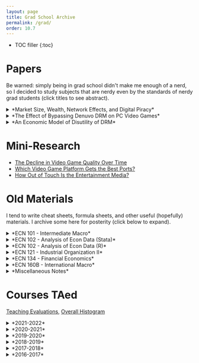 ```yaml
---
layout: page
title: Grad School Archive
permalink: /grad/
order: 10.7
---
```


* TOC filler
{:toc}


# Papers

Be warned: simply being in grad school didn't make me enough of a nerd, so I decided to study subjects that are nerdy even by the standards of nerdy grad students (click titles to see abstract).

<details markdown=1><summary markdown="span">*Market Size, Wealth, Network Effects, and Digital Piracy*</summary>

  > *Abstract.* The effect of digital piracy is often framed as a creator having to compete against unauthorized copies of their own creation, despite intellectual property rights laws. This framing has empirical and theoretical support, but the empirical findings often suggest that the magnitude and even sign of piracy effects depend on the characteristics of the software and the market. For example, piracy seems to have a larger negative effect on sales of high-profile works, but a smaller and perhaps even positive effect on lesser-known works. This paper seeks a theoretical explanation of differential piracy effects. It is unique in that it gives considerable focus to the market size, and also to budgetary limitations of the consumer base, motivated by high piracy rates in developing countries. The models imply that piracy is more likely to help developers when the market for the software is smaller; when network effects are neither too weak nor too strong; when piracy is neither to accessible nor too inaccessible; when the cost of piracy is relatively homogeneous; and when the consumer base is not too poor. All things considered, the inclusion of market size, consumer budgets, and heterogeneous piracy costs suggest that piracy is less likely to be beneficial to developers than previous literature suggest. Developer profit may be higher or lower with piracy, but buyer welfare is no worse, and is sometimes better, with piracy.

</details>


<details markdown=1><summary markdown="span">*The Effect of Bypassing Denuvo DRM on PC Video Games*</summary>

  > *Abstract.* A digital good can be duplicated and distributed at nearly zero cost by anyone with a copy. Although it is typically a violation of intellectual property laws to do so, the Internet has made digital piracy a significant concern for developers who wish to sell their software: developers may find themselves essentially competing against pirated copies of their own software. In the personal computer video game market, a digital rights management (DRM) technology called Denuvo has been used since 2014 to restrict software usage to legitimate buyers. Sometimes Denuvo DRM is cracked, after which piracy can occur. I exploit the randomness with which Denuvo DRM is cracked to estimate the effect that Denuvo DRM survival time has on protecting revenue from the effects of piracy. When Denuvo DRM is quickly cracked, piracy leads to an estimated 20 percent fall in total revenue on average relative to an uncracked counterfactual, but that effect is weaker the longer it takes for Denuvo DRM to be cracked. When Denuvo DRM survives for at least 12 weeks, piracy leads to nearly zero total revenue loss on average. These results suggest that Denuvo DRM does protect legitimate sales, but there is little justification to employ Denuvo DRM long-term (i.e. for more than three months), especially given that Denuvo DRM is generally disliked by legitimate buyers.

</details>


<details markdown=1><summary markdown="span">*An Economic Model of Disutility of DRM*</summary>

  > *Abstract.* I develop a model in which software developers can choose to respond to the anticipated presence of piracy either by undercutting piracy or by acquiring costly digital rights management (DRM) technology from a third-party DRM provider. DRM works by delaying the availability of pirated copies to an uncertain future time, incentivizing impatient consumers to purchase a legitimate copy immediately. DRM, however, is disliked by consumers and is therefore a source of disutility. The model implies that unobstructed piracy, when accessible enough, reduces developer profit, and the reduction in profit is more severe for developers in larger markets. DRM, provided it is not too costly or too annoying to users, increases a developer's expected profit and the welfare of those who purchase the software relative to unobstructed piracy. Furthermore, the model suggests that developers can increase expected profit by credibly agreeing to remove DRM from legitimate copies after DRM has been cracked, but it is not necessarily true that the eventual removal of DRM increases expected buyer welfare relative to indefinitely retained DRM.

</details>


# Mini-Research ###
* [The Decline in Video Game Quality Over Time](/grad/research/vg)
* [Which Video Game Platform Gets the Best Ports?](/grad/research/multiport)
* [How Out of Touch Is the Entertainment Media?](/grad/research/media)


# Old Materials

I tend to write cheat sheets, formula sheets, and other useful (hopefully)
materials. I archive some here for posterity (click below to expand).

<details markdown=1><summary markdown="span">*ECN 101 - Intermediate Macro*</summary>
  - [Solow Growth Model](/grad/courses/materials/ecn101/solow.pdf)
</details>

<details markdown=1><summary markdown="span">*ECN 102 - Analysis of Econ Data (Stata)*</summary>
 - [Stata Sheet 01](/grad/courses/materials/ecn102/stata-01.pdf)
 - [Stata Sheet 02](/grad/courses/materials/ecn102/stata-02.pdf)
 - [Stata Sheet 03](/grad/courses/materials/ecn102/stata-03.pdf)
 - [Central Limit Theorem](/grad/courses/materials/ecn102/CLT.pdf)
 - [Confidence Intervals and Testing](/grad/courses/materials/ecn102/CI_htest_pvalue.pdf)
 - [Simple Regression](/grad/courses/materials/ecn102/simpleregressions.pdf)
 - [Log Functional Forms](/grad/courses/materials/ecn102/logfunctionalforms.pdf)
 - [Multiple Regression](/grad/courses/materials/ecn102/multipleregression.pdf)
 - [Marginal Effects](/grad/courses/materials/ecn102/marginaleffects.pdf)
 - [F-test](/grad/courses/materials/ecn102/ftest.pdf)
</details>

<details markdown=1><summary markdown="span">*ECN 102 - Analysis of Econ Data (R)*</summary>
 - [R Sheet 01](/grad/courses/materials/ecn102/Rsheet-01.pdf)
 - [R Sheet 02](/grad/courses/materials/ecn102/Rsheet-02.pdf)
 - [R Sheet 03](/grad/courses/materials/ecn102/Rsheet-03.pdf)
 - [R Sheet 04](/grad/courses/materials/ecn102/Rsheet-04.pdf)
 - [R Sheet 05](/grad/courses/materials/ecn102/Rsheet-05.pdf)
 - [Central Limit Theorem](/grad/courses/materials/ecn102/R-CLT.pdf)
 - [Confidence Intervals and Testing](/grad/courses/materials/ecn102/CI_htest_pvalue.pdf)
 - [Simple Regression](/grad/courses/materials/ecn102/R-simpleregressions.pdf)
 - [Log Functional Forms](/grad/courses/materials/ecn102/R-logfunctionalforms.pdf)
 - [Multiple Regression](/grad/courses/materials/ecn102/R-multipleregressions.pdf)
 - [F-tests](/grad/courses/materials/ecn102/R-ftest.pdf)
 - [OLS Assumption Tests](/grad/courses/materials/ecn102/R-OLStests.pdf)
 - [cats.csv](/grad/courses/materials/ecn102/cats.csv)
 - [wages.csv](/grad/courses/materials/ecn102/wages.csv)
 - [hcle.csv](/grad/courses/materials/ecn102/hcle.csv)
 - [sleep.csv](/grad/courses/materials/ecn102/sleep.csv)

When using interactive scripts, press *Shift + Enter* to proceed step-by-step; or
click on *Runtime -> Run all* to run the entire script. It will give a warning but I
can assure you that my R script will not steal your credit card information.
 - [Basic Graphics](https://colab.research.google.com/drive/1TkTdZ4FAGHhuL8acM3uNGhHQ95kvbd7e?usp=sharing)
 - [Two-Sample Tests](https://colab.research.google.com/drive/1p8SiTIS6PCAFTn7h3Rrz63b4Q2fguW1J?usp=sharing)
 - [Correlation and Simple Regression](https://colab.research.google.com/drive/1UOofb_0qcgF68enCL2bYtN7U3zfZbqPy?usp=sharing)
 - [Multiple Regression](https://colab.research.google.com/drive/105kjMxIhP0B-le4pDYBKfTIP43ByTxYN?usp=sharing)
 - [Joint Testing](https://colab.research.google.com/drive/17niELnclHU6QLx8c58KLpcOy5Ks9WWWM?usp=sharing)
 - [OLS Testing](https://colab.research.google.com/drive/1vglGVMTmW_FBXBvS_HAdulacAZVpsAYW?usp=sharing)
</details>

<details markdown=1><summary markdown="span">*ECN 121 - Industrial Organization II*</summary>
 - [Spatial Competition](/grad/courses/materials/ecn121/week02-ans.pdf)
 - [Price Discrimination, Nash Equilibria](/grad/courses/materials/ecn121/week03-ans.pdf)
 - [Collusion, Limit Pricing](/grad/courses/materials/ecn121/week04-ans.pdf)
 - [Cartels](/grad/courses/materials/ecn121/week05-ans.pdf)
 - [Horizontal Mergers and Welfare](/grad/courses/materials/ecn121/week06-ans.pdf)
 - [Vertical Mergers, Natural Monopoly](/grad/courses/materials/ecn121/week07-ans.pdf)
 - [Ramsey Pricing, Two-Part Tariff](/grad/courses/materials/ecn121/week08-ans.pdf)
 - [Permits and Lotteries, Externalities](/grad/courses/materials/ecn121/week10-ans.pdf)
 - [International Trade, Economic Theory of Regulation](/grad/courses/materials/ecn121/week11-ans.pdf)
</details>

<details markdown=1><summary markdown="span">*ECN 134 - Financial Economics*</summary>
 - [Present Value](/grad/courses/materials/ecn134/presentvalue.pdf)
 - [Rate of Return](/grad/courses/materials/ecn134/rateofreturn.pdf)
 - [Awkward Finance Jargon](/grad/courses/materials/ecn134/optionsjargon.pdf)
 - [Put-Call Parity and Portfolio Choice](/grad/courses/materials/ecn134/putcallchoice.pdf)
 - [Market Beta and CAPM](/grad/courses/materials/ecn134/capm.pdf)
 - [Modigliani-Miller Theorem](/grad/courses/materials/ecn134/mm.pdf)
</details>

<details markdown=1><summary markdown="span">*ECN 160B - International Macro*</summary>
 - [Warmup](/grad/courses/materials/ecn160B/week01-ans.pdf)
 - [Exchange Rates, Parity Conditions](/grad/courses/materials/ecn160B/week02-ans.pdf)
 - [LOOP and PPP](/grad/courses/materials/ecn160B/week03-ans.pdf)
 - [Long-Run Exchange Rate Theory](/grad/courses/materials/ecn160B/week04-ans.pdf)
 - [Open Economy National Accounting](/grad/courses/materials/ecn160B/week05-ans.pdf)
 - [External Wealth, Consumption Smoothing](/grad/courses/materials/ecn160B/week06-ans.pdf)
 - [Investment and Balance of Payments](/grad/courses/materials/ecn160B/week07-ans.pdf)
 - [IS-LM-FX Shocks](/grad/courses/materials/ecn160B/week08-ans.pdf)
 - [Costs of Fixing versus Floating](/grad/courses/materials/ecn160B/week09-ans.pdf)
 - [Foreign Reserves and Speculative Attacks](/grad/courses/materials/ecn160B/week10-ans.pdf)
 - [Self-Confirming Equilibria](/grad/courses/materials/ecn160B/week11-ans.pdf)
</details>

<details markdown=1><summary markdown="span">*Miscellaneous Notes*</summary>
 - [Basic Probability Cheat Sheet](/grad/courses/materials/misc/basicprobability.pdf)
 - [Basic Linear Regression with Matrices](/grad/courses/materials/misc/regressionmatrix.pdf)
 - [McCall Search Model of Unemployment](/grad/courses/materials/misc/mccall.pdf)
 - [Search Model of Unemployment with Endogenous Destruction](/grad/courses/materials/misc/endogenousdestruction.pdf)
 - [Mortensen-Pissarides Search Model of Unemployment](/grad/courses/materials/misc/mortensenpissarides.pdf)
 - [Permanent Income Hypothesis](/grad/courses/materials/misc/pih.pdf)
 - [Lucas Tree CAPM ](/grad/courses/materials/misc/lucastree.pdf)
 - [Lagos-Wright Monetary Search Model](/grad/courses/materials/misc/lagoswright.pdf)
 - [Geromichalos, Licari, Suarez-Lledo CAPM](/grad/courses/materials/misc/gls.pdf)
 - [Duffie et al Over-the-Counter Markets](/grad/courses/materials/misc/otc.pdf)
</details>


# Courses TAed

[Teaching Evaluations](/grad/courses/evals.pdf), [Overall Histogram](/grad/courses/evalhist.png)

<details markdown=1><summary markdown="span">*2021-2022*</summary>
  - [ECN 160B - International Macro (Spring 2022)](/grad/courses/2022Sp_ECN160B/)
  - [ECN 103 - Uncertainty & Information (Winter 2022)](/grad/courses/2022W_ECN103/)
  - [ECN 121B - Industrial Organization (Fall 2021)](/grad/courses/2021F_ECN121B/)
</details>

<details markdown=1><summary markdown="span">*2020-2021*</summary>
  - [ECN 103 - Uncertainty & Information (Spring 2021)](/grad/courses/2021Sp_ECN103/)
  - [ECN 106 - Decision Making (Winter 2021)](/grad/courses/2021W_ECN106/)
  - [ECN 121B - Industrial Organization (Fall 2020)](/grad/courses/2020F_ECN121B/)
</details>

<details markdown=1><summary markdown="span">*2019-2020*</summary>
  - [ECN 102 - Analysis of Econ Data (Summer 2020)](/grad/courses/2020Su_ECN102/)
  - [ECN 102 - Analysis of Econ Data (Spring 2020)](/grad/courses/2020Sp_ECN102/)
  - [ECN 160B - International Macro (Winter 2020)](/grad/courses/2020W_ECN160B/)
  - [ECN 1B - Principles of Macro (Fall 2019)](/grad/courses/2019F_ECN1B/)
</details>

<details markdown=1><summary markdown="span">*2018-2019*</summary>
  - [ECN 1B - Principles of Macro (Summer 2019)](/grad/courses/2019Su_ECN1B/)
  - [ECN 102 - Analysis of Econ Data (Spring 2019)](/grad/courses/2019Sp_ECN102/)
  - [ECN 122 - Game Theory (Winter 2019)](/grad/courses/2019W_ECN122/)
  - [ECN 102 - Analysis of Econ Data (Fall 2018)](/grad/courses/2018F_ECN102/)
</details>

<details markdown=1><summary markdown="span">*2017-2018*</summary>
  - [ECN 1B - Principles of Macro (Summer 2018)](/grad/courses/2018Su_ECN1B/)
  - [ECN 134 - Financial Economics (Spring 2018)](/grad/courses/2018Sp_ECN134/)
  - [ECN 102 - Analysis of Econ Data (Winter 2018)](/grad/courses/2018W_ECN102/)
  - [ECN 1B - Principles of Macro (Fall 2017)](/grad/courses/2017F_ECN1B/)
</details>

<details markdown=1><summary markdown="span">*2016-2017*</summary>
  - [ECN 1B - Principles of Macro (Summer 2017)](/grad/courses/2017Su_ECN1B/)
  - [ECN 1B - Principles of Macro (Spring 2017)](/grad/courses/2017Sp_ECN1B/)
  - [ECN 1B - Principles of Macro (Winter 2017)](/grad/courses/2017W_ECN1B/)
  - [ECN 101B - Intermediate Macro (Fall 2016)](/grad/courses/2016F_ECN101/)
</details>
